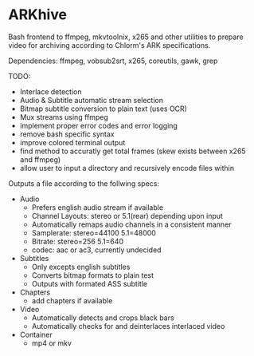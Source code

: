 ARKhive
=======

Bash frontend to ffmpeg, mkvtoolnix, x265 and other utilities to prepare video for archiving according to Chlorm's ARK specifications.

Dependencies: ffmpeg, vobsub2srt, x265, coreutils, gawk, grep

TODO:
  * Interlace detection
  * Audio & Subtitle automatic stream selection
  * Bitmap subtitle conversion to plain text (uses OCR)
  * Mux streams using ffmpeg
  * implement proper error codes and error logging
  * remove bash specific syntax
  * improve colored terminal output
  * find method to accuratly get total frames (skew exists between x265 and ffmpeg)
  * allow user to input a directory and recursively encode files within

Outputs a file according to the follwing specs:
  * Audio
    + Prefers english audio stream if available
    + Channel Layouts: stereo or 5.1(rear) depending upon input
    + Automatically remaps audio channels in a consistent manner
    + Samplerate: stereo=44100 5.1=48000
    + Bitrate: stereo=256 5.1=640
    + codec: aac or ac3, currently undecided
  * Subtitles
    + Only excepts english subtitles
    + Converts bitmap formats to plain test
    + Outputs with formated ASS subtitle
  * Chapters
    + add chapters if available
  * Video
    + Automatically detects and crops black bars
    + Automatically checks for and deinterlaces interlaced video
  * Container
    + mp4 or mkv